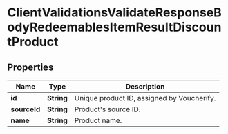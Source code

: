 

# ClientValidationsValidateResponseBodyRedeemablesItemResultDiscountProduct


## Properties

| Name | Type | Description |
|------------ | ------------- | ------------- |
|**id** | **String** | Unique product ID, assigned by Voucherify. |
|**sourceId** | **String** | Product&#39;s source ID. |
|**name** | **String** | Product name. |



